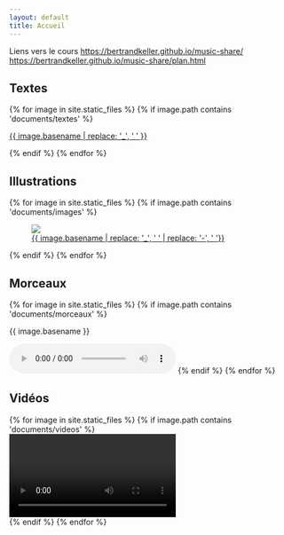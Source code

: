 ```yaml
---
layout: default
title: Accueil
---
```


Liens vers le cours
    https://bertrandkeller.github.io/music-share/
    https://bertrandkeller.github.io/music-share/plan.html

<div class="wrapper">

  <h2 id="textes">Textes</h2>
  {% for image in site.static_files %}
    {% if image.path contains 'documents/textes' %}
    <p><a href="{{ site.url }}{{ image.path }}">{{ image.basename | replace: '_', ' ' }}</a></p>
    {% endif %}
  {% endfor %}

  <div class="gallery">
    <h2 id="illustrations">Illustrations</h2>
    <div class="grid">
    {% for image in site.static_files %}
      {% if image.path contains 'documents/images' %}
        <figure><a href="{{ site.url }}{{ image.path }}"><img src="{{ site.url }}{{ image.path }}" type="audio/mp3" /><figcaption>{{ image.basename  | replace: '_', ' ' | replace: '-', ' '}}</figcaption></a></figure>
      {% endif %}
    {% endfor %}
    </div>
  </div>

<h2 id="morceaux">Morceaux</h2>
    {% for image in site.static_files %}
    {% if image.path contains 'documents/morceaux' %}
    <p>{{ image.basename }}</p>
    <audio controls="controls">
      <source src="{{ site.url }}{{ image.path }}" type="audio/mp3" />
      Votre navigateur ne supporte pas la balise AUDIO.
    </audio>
    {% endif %}
  {% endfor %}

  <div class="gallery">
    <h2 id="videos">Vidéos</h2>
    <div class="grid">
    {% for image in site.static_files %}
      {% if image.path contains 'documents/videos' %}
      <div><video controls src="{{ site.url }}{{ image.path }}"></video></div>
      {% endif %}
    {% endfor %}
    </div>
  </div>
</div>

